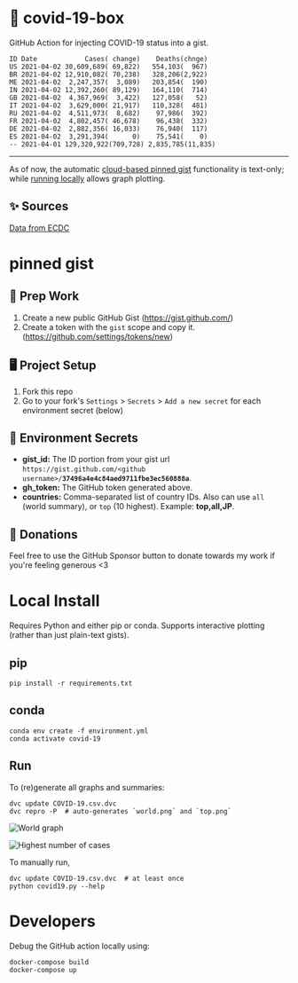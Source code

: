 # 🏥 covid-19-box

GitHub Action for injecting COVID-19 status into a gist.

```
ID Date            Cases( change)    Deaths(chnge)
US 2021-04-02 30,609,689( 69,822)   554,103(  967)
BR 2021-04-02 12,910,082( 70,238)   328,206(2,922)
ME 2021-04-02  2,247,357(  3,089)   203,854(  190)
IN 2021-04-02 12,392,260( 89,129)   164,110(  714)
GB 2021-04-02  4,367,969(  3,422)   127,058(   52)
IT 2021-04-02  3,629,000( 21,917)   110,328(  481)
RU 2021-04-02  4,511,973(  8,682)    97,986(  392)
FR 2021-04-02  4,802,457( 46,678)    96,438(  332)
DE 2021-04-02  2,882,356( 16,033)    76,940(  117)
ES 2021-04-02  3,291,394(      0)    75,541(    0)
-- 2021-04-01 129,320,922(709,728) 2,835,785(11,835)
```

---

As of now, the automatic [cloud-based pinned gist](#pinned-gist) functionality is text-only;
while [running locally](#local-install) allows graph plotting.

## ✨ Sources

[Data from ECDC](https://www.ecdc.europa.eu/en/publications-data/download-todays-data-geographic-distribution-covid-19-cases-worldwide)

# pinned gist

## 🎒 Prep Work
1. Create a new public GitHub Gist (https://gist.github.com/)
1. Create a token with the `gist` scope and copy it. (https://github.com/settings/tokens/new)

## 🖥 Project Setup
1. Fork this repo
1. Go to your fork's `Settings` > `Secrets` > `Add a new secret` for each environment secret (below)

## 🤫 Environment Secrets
- **gist_id:** The ID portion from your gist url `https://gist.github.com/<github username>/`**`37496a4e4c84aed9711fbe3ec560888a`**.
- **gh_token:** The GitHub token generated above.
- **countries:** Comma-separated list of country IDs. Also can use `all` (world summary), or `top` (10 highest). Example: **top,all,JP**.

## 💸 Donations

Feel free to use the GitHub Sponsor button to donate towards my work if you're feeling generous <3

# Local Install

Requires Python and either pip or conda. Supports interactive plotting (rather than just plain-text gists).

## pip

```
pip install -r requirements.txt
```

## conda

```
conda env create -f environment.yml
conda activate covid-19
```

## Run

To (re)generate all graphs and summaries:

```
dvc update COVID-19.csv.dvc
dvc repro -P  # auto-generates `world.png` and `top.png`
```

![World graph](world.png)

![Highest number of cases](top.png)

To manually run,

```
dvc update COVID-19.csv.dvc  # at least once
python covid19.py --help
```

# Developers

Debug the GitHub action locally using:

```
docker-compose build
docker-compose up
```

